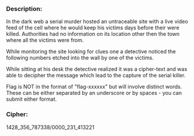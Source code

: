 ### Description:

In the dark web a serial murder hosted an untraceable site with a live video feed of the cell where he would keep his victims days before their were killed. Authorities had no information on its location other then the town where all the victims were from.

While monitoring the site looking for clues one a detective noticed the following numbers etched into the wall by one of the victims.

While sitting at his desk the detective realized it was a cipher-text and was able to decipher the message which lead to the capture of the serial killer.

Flag is NOT in the format of "flag-xxxxxx" but will involve distinct words. These can be either separated by an underscore or by spaces - you can submit either format.

### Cipher:

1428_356_787338/0000_231_413221
